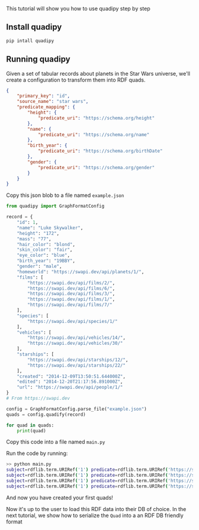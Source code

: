 This tutorial will show you how to use quadipy step by step

## Install quadipy

```bash
pip intall quadipy
```

## Running quadipy
Given a set of tabular records about planets in the Star Wars universe, we'll create a configuration to transform them into RDF quads.

```json
{
    "primary_key": "id",
    "source_name": "star wars",
    "predicate_mapping": {
        "height": {
            "predicate_uri": "https://schema.org/height"
        },
        "name": {
            "predicate_uri": "https://schema.org/name"
        },
        "birth_year": {
            "predicate_uri": "https://schema.org/birthDate"
        },
        "gender": {
            "predicate_uri": "https://schema.org/gender"
        }
    }
}
```
Copy this json blob to a file named `example.json`

```python
from quadipy import GraphFormatConfig

record = {
    "id": 1,
	"name": "Luke Skywalker",
	"height": "172",
	"mass": "77",
	"hair_color": "blond",
	"skin_color": "fair",
	"eye_color": "blue",
	"birth_year": "19BBY",
	"gender": "male",
	"homeworld": "https://swapi.dev/api/planets/1/",
	"films": [
		"https://swapi.dev/api/films/2/",
		"https://swapi.dev/api/films/6/",
		"https://swapi.dev/api/films/3/",
		"https://swapi.dev/api/films/1/",
		"https://swapi.dev/api/films/7/"
	],
	"species": [
		"https://swapi.dev/api/species/1/"
	],
	"vehicles": [
		"https://swapi.dev/api/vehicles/14/",
		"https://swapi.dev/api/vehicles/30/"
	],
	"starships": [
		"https://swapi.dev/api/starships/12/",
		"https://swapi.dev/api/starships/22/"
	],
	"created": "2014-12-09T13:50:51.644000Z",
	"edited": "2014-12-20T21:17:56.891000Z",
	"url": "https://swapi.dev/api/people/1/"
}
# From https://swapi.dev

config = GraphFormatConfig.parse_file("example.json")
quads = config.quadify(record)

for quad in quads:
    print(quad)
```

Copy this code into a file named `main.py`

Run the code by running:

```bash
>> python main.py
subject=rdflib.term.URIRef('1') predicate=rdflib.term.URIRef('https://schema.org/height') obj=rdflib.term.Literal('172') graph=None
subject=rdflib.term.URIRef('1') predicate=rdflib.term.URIRef('https://schema.org/name') obj=rdflib.term.Literal('Luke Skywalker') graph=None
subject=rdflib.term.URIRef('1') predicate=rdflib.term.URIRef('https://schema.org/birthDate') obj=rdflib.term.Literal('19BBY') graph=None
subject=rdflib.term.URIRef('1') predicate=rdflib.term.URIRef('https://schema.org/gender') obj=rdflib.term.Literal('male') graph=None
```

And now you have created your first quads!

Now it's up to the user to load this RDF data into their DB of choice. In the next tutorial, we show how to serialize the `Quad` into a an RDF DB friendly format
